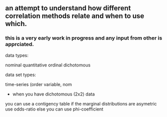 ## an attempt to understand how different correlation methods relate and when to use which.  

### this is a very early work in progress and any input from other is apprciated.


data types:

nominal
quantitative
ordinal
dichotomous


data set types:

time-series (order variable, nom


- when you have dichotomous (2x2) data

you can use a contigency table
if the marginal distributions are asymetric use odds-ratio else you can use phi-coefficient
